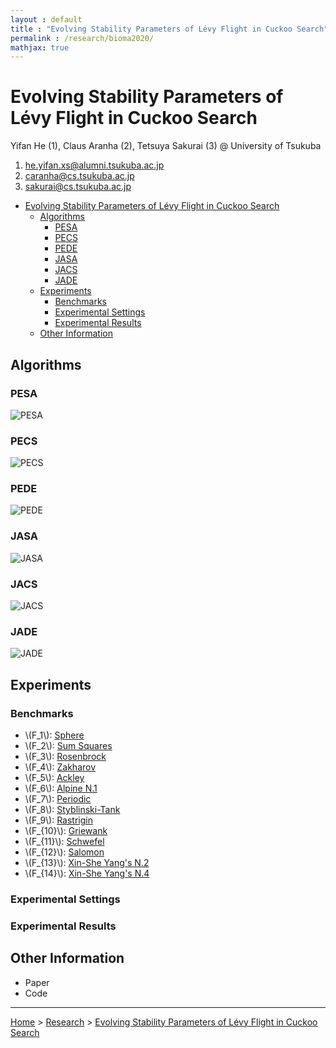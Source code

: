 ```yaml
---
layout : default
title : "Evolving Stability Parameters of Lévy Flight in Cuckoo Search"
permalink : /research/bioma2020/
mathjax: true
---
```


<script src="https://cdnjs.cloudflare.com/ajax/libs/mathjax/2.7.6/MathJax.js?config=TeX-MML-AM_CHTML" async="" type="text/javascript"> </script>

# Evolving Stability Parameters of Lévy Flight in Cuckoo Search

Yifan He (1), Claus Aranha (2), Tetsuya Sakurai (3) @ University of Tsukuba

1. he.yifan.xs@alumni.tsukuba.ac.jp
2. caranha@cs.tsukuba.ac.jp
3. sakurai@cs.tsukuba.ac.jp

- [Evolving Stability Parameters of Lévy Flight in Cuckoo Search](#evolving-stability-parameters-of-lévy-flight-in-cuckoo-search)
  - [Algorithms](#algorithms)
    - [PESA](#pesa)
    - [PECS](#pecs)
    - [PEDE](#pede)
    - [JASA](#jasa)
    - [JACS](#jacs)
    - [JADE](#jade)
  - [Experiments](#experiments)
    - [Benchmarks](#benchmarks)
    - [Experimental Settings](#experimental-settings)
    - [Experimental Results](#experimental-results)
  - [Other Information](#other-information)

## Algorithms


### PESA 

![PESA](images/algorithms/pesa.svg)

### PECS

![PECS](images/algorithms/pecs.svg)

### PEDE

![PEDE](images/algorithms/pede.svg)

### JASA

![JASA](images/algorithms/jasa.svg)

### JACS

![JACS](images/algorithms/jacs.svg)

### JADE

![JADE](images/algorithms/jade.svg)

## Experiments

### Benchmarks

- \\(F_1\\): [Sphere](../../projects/pybenchfcn/single-objective-optimization/README.md#f52-sphere)
- \\(F_2\\): [Sum Squares](../../projects/pybenchfcn/single-objective-optimization/README.md#f54-sum-squares)
- \\(F_3\\): [Rosenbrock](../../projects/pybenchfcn/single-objective-optimization/README.md#f41-rosenbrock)
- \\(F_4\\): [Zakharov](../../projects/pybenchfcn/single-objective-optimization/README.md#f61-zakharov)
- \\(F_5\\): [Ackley](../../projects/pybenchfcn/single-objective-optimization/README.md#f1-ackley)
- \\(F_6\\): [Alpine N.1](../../projects/pybenchfcn/single-objective-optimization/README.md#f5-alpine-n1)
- \\(F_7\\): [Periodic](../../projects/pybenchfcn/single-objective-optimization/README.md#f34-periodic)
- \\(F_8\\): [Styblinski-Tank](../../projects/pybenchfcn/single-objective-optimization/README.md#f53-styblinski-tank)
- \\(F_9\\): [Rastrigin](../../projects/pybenchfcn/single-objective-optimization/README.md#f39-rastrigin)
- \\(F_{10}\\): [Griewank](../../projects/pybenchfcn/single-objective-optimization/README.md#f25-griewank)
- \\(F_{11}\\): [Schwefel](../../projects/pybenchfcn/single-objective-optimization/README.md#f51-schwefel)
- \\(F_{12}\\): [Salomon](../../projects/pybenchfcn/single-objective-optimization/README.md#f42-salomon)
- \\(F_{13}\\): [Xin-She Yang's N.2](../../projects/pybenchfcn/single-objective-optimization/README.md#f58-xin-she-yangs-n2)
- \\(F_{14}\\): [Xin-She Yang's N.4](../../projects/pybenchfcn/single-objective-optimization/README.md#f60-xin-she-yangs-n4)

### Experimental Settings

### Experimental Results

## Other Information

- Paper
- Code

---

[Home](/) > [Research](/research/) > [Evolving Stability Parameters of Lévy Flight in Cuckoo Search](/research/bioma2020/)
